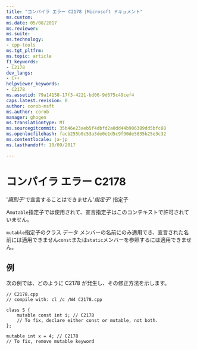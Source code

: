 ```yaml
---
title: "コンパイラ エラー C2178 |Microsoft ドキュメント"
ms.custom: 
ms.date: 05/08/2017
ms.reviewer: 
ms.suite: 
ms.technology:
- cpp-tools
ms.tgt_pltfrm: 
ms.topic: article
f1_keywords:
- C2178
dev_langs:
- C++
helpviewer_keywords:
- C2178
ms.assetid: 79a14158-17f3-4221-bd06-9d675c49cef4
caps.latest.revision: 0
author: corob-msft
ms.author: corob
manager: ghogen
ms.translationtype: MT
ms.sourcegitcommit: 35b46e23aeb5f4dbfd2a0dd44b906389dd5bfc88
ms.openlocfilehash: facb255b0c53a3de0e1d5c9f90de5835b25e3c32
ms.contentlocale: ja-jp
ms.lasthandoff: 10/09/2017

---
```

# <a name="compiler-error-c2178"></a>コンパイラ エラー C2178  
  
'*識別子*'で宣言することはできません'*指定子*' 指定子  
  
A`mutable`指定子では使用されて、宣言指定子はこのコンテキストで許可されていません。  
  
`mutable`指定子のクラス データ メンバーの名前にのみ適用でき、宣言された名前には適用できません`const`または`static`メンバーを参照するには適用できません。  
  
## <a name="example"></a>例  
  
次の例では、どのように C2178 が発生し、その修正方法を示します。  
  
```  
// C2178.cpp
// compile with: cl /c /W4 C2178.cpp

class S {
    mutable const int i; // C2178
    // To fix, declare either const or mutable, not both.
};

mutable int x = 4; // C2178
// To fix, remove mutable keyword
```  

